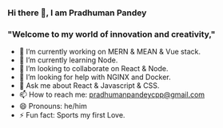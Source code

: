 ### Hi there 👋, I am Pradhuman Pandey

### "Welcome to my world of innovation and creativity,"
- 🔭 I’m currently working on MERN & MEAN & Vue stack.
- 🌱 I’m currently learning Node.
- 👯 I’m looking to collaborate on React & Node.
- 🤔 I’m looking for help with NGINX and Docker.
- 💬 Ask me about React & Javascript & CSS.
- 📫 How to reach me: pradhumanpandeycpp@gmail.com
- 😄 Pronouns: he/him
- ⚡ Fun fact: Sports my first Love.
